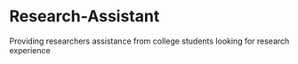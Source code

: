 # Research-Assistant
Providing researchers assistance from college students looking for research experience
